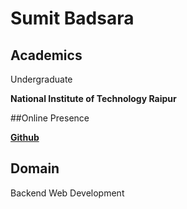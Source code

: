 # Sumit Badsara

## Academics

Undergraduate

**National Institute of Technology Raipur**

##Online Presence

[**Github**](https://github.com/BadduCoder)

## Domain

Backend Web Development
